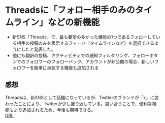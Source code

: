 # Threadsに「フォロー相手のみのタイムライン」などの新機能  
- 新SNS「Threads」で、最も要望の多かった機能の1つであるフォローしている相手の投稿のみを表示するフィード（タイムラインなど）を選択できるようにしたと発表した。
- 他にも翻訳の投稿、アクティビティでの通知フィルタリング、フォローボタンでのフォロワーのフォローバック、アカウントが非公開の場合、新しいフォロワーを簡単に承認する機能も追加される
## 感想  
Threadsは、新SNSとして話題になっているが、Twitterのブランドが「x」に変わったことにより、Twitterが少し盛り返している。競い合うことで、便利な機能もより追加されるため、今後も期待できる。  
[URL](https://www.itmedia.co.jp/news/articles/2307/26/news098.html)
